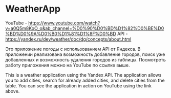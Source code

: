 # WeatherApp
YouTube - https://www.youtube.com/watch?v=a0Q5m8KoO_o&ab_channel=%D0%90%D0%BD%D1%82%D0%BE%D0%BD%D0%9A%D0%B0%D1%81%D1%8F%D0%BD
API - https://yandex.ru/dev/weather/doc/dg/concepts/about.html

Это приложение погоды с использованием API от Яндекса. В приложении реализована возможность добавление городов,
поиск уже добавленных и возможность удаления городов из таблицы. 
Посмотреть работу приложения можно на YouTube по ссылке выше.

This is a weather application using the Yandex API. 
The application allows you to add cities, search for already added cities, and delete cities from the table.
You can see the application in action on YouTube using the link above.
